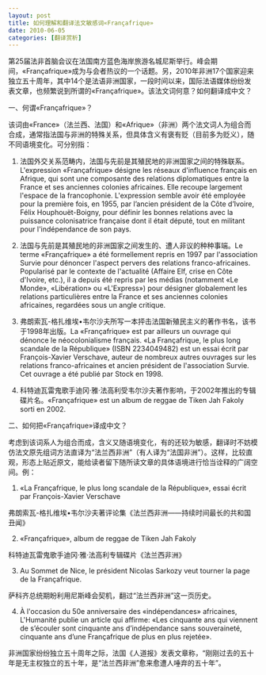 ```yaml
---
layout: post
title: 如何理解和翻译法文敏感词«Françafrique»
date: 2010-06-05
categories: [翻译赏析]  
---
```


第25届法非首脑会议在法国南方蓝色海岸旅游名城尼斯举行。峰会期间，«Françafrique»成为与会者热议的一个话题。另，2010年非洲17个国家迎来独立五十周年，其中14个是法语非洲国家，一段时间以来，国际法语媒体纷纷发表文章，也频繁说到所谓的«Françafrique»。该法文词何意？如何翻译成中文？



一、何谓«Françafrique»？

该词由«France»（法兰西、法国）和«Afrique»（非洲）两个法文词人为组合而合成，通常指法国与非洲的特殊关系，但具体含义有褒有贬（目前多为贬义），随不同语境变化。可分别指：

1. 法国外交关系范畴内，法国与先前是其殖民地的非洲国家之间的特殊联系。L'expression «Françafrique» désigne les réseaux d'influence français en Afrique, qui sont une composante des relations diplomatiques entre la France et ses anciennes colonies africaines. Elle recoupe largement l'espace de la francophonie. L'expression semble avoir été employée pour la première fois, en 1955, par l’ancien président de la Côte d’Ivoire, Félix Houphouët-Boigny, pour définir les bonnes relations avec la puissance colonisatrice française dont il était député, tout en militant pour l'indépendance de son pays.

2. 法国与先前是其殖民地的非洲国家之间发生的、遭人非议的种种事端。Le terme «Françafrique» a été formellement repris en 1997 par l'association Survie pour dénoncer l'aspect pervers des relations franco-africaines. Popularisé par le contexte de l'actualité (Affaire Elf, crise en Côte d'Ivoire, etc.), il a depuis été repris par les médias (notamment «Le Monde», «Libération» ou «L'Express») pour désigner globalement les relations particulières entre la France et ses anciennes colonies africaines, regardées sous un angle critique.

3. 弗朗索瓦-格扎维埃•韦尔沙夫所写一本抨击法国新殖民主义的著作书名，该书于1998年出版。La «Françafrique» est par ailleurs un ouvrage qui dénonce le néocolonialisme français. «La Françafrique, le plus long scandale de la République» (ISBN 2234049482) est un essai écrit par François-Xavier Verschave, auteur de nombreux autres ouvrages sur les relations franco-africaines et ancien président de l'association Survie. Cet ouvrage a été publié par Stock en 1998.

4. 科特迪瓦雷鬼歌手迪冈·雅·法高利受韦尔沙夫著作影响，于2002年推出的专辑碟片名。«Françafrique» est un album de reggae de Tiken Jah Fakoly sorti en 2002.

二、如何把«Françafrique»译成中文？

考虑到该词系人为组合而成，含义又随语境变化，有的还较为敏感，翻译时不妨模仿法文原先组词方法直译为“法兰西非洲”（有人译为“法国非洲”）。这样，比较直观，形态上贴近原文，能给读者留下随所读文章的具体语境进行恰当诠释的广阔空间。例：

1. «La Françafrique, le plus long scandale de la République», essai écrit par François-Xavier Verschave

弗朗索瓦-格扎维埃•韦尔沙夫著评论集《法兰西非洲——持续时间最长的共和国丑闻》

2. «Françafrique», album de reggae de Tiken Jah Fakoly

科特迪瓦雷鬼歌手迪冈·雅·法高利专辑碟片《法兰西非洲》

3. Au Sommet de Nice, le président Nicolas Sarkozy veut tourner la page de la Françafrique.

萨科齐总统期盼利用尼斯峰会契机，翻过“法兰西非洲”这一页历史。

4. À l'occasion du 50e anniversaire des «indépendances» africaines, L'Humanité publie un article qui affirme: «Les cinquante ans qui viennent de s’écouler sont cinquante ans d’indépendance sans souveraineté, cinquante ans d’une Françafrique de plus en plus rejetée».

非洲国家纷纷独立五十周年之际，法国《人道报》发表文章称，“刚刚过去的五十年是无主权独立的五十年，是“法兰西非洲”愈来愈遭人唾弃的五十年”。
